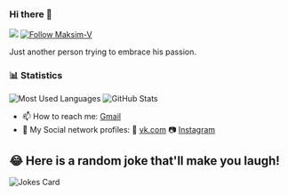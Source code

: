 ### Hi there 👋

![](https://komarev.com/ghpvc/?username=maksim-v&label=views)
[![Follow Maksim-V](https://img.shields.io/github/followers/maksim-v?label=Follow&style=social)](https://github.com/maksim-v)


Just another person trying to embrace his passion.

### 📊 Statistics
![Most Used Languages](https://github-readme-stats.vercel.app/api/top-langs/?username=maksim-v&theme=radical)
![GitHub Stats](https://github-readme-stats.vercel.app/api?username=maksim-v&theme=radical&show_icons=true&count_private=true&line_height=32&hide_title=true)

- 📫 How to reach me: [Gmail](mailto:max270071@gmail.com)
- 💬 My Social network profiles: 🌌 [vk.com](https://www.vk.com/forsaken96) 📷 [Instagram](https://www.instagram.com/maksonsb/)

## 😂 Here is a random joke that'll make you laugh!
![Jokes Card](https://readme-jokes.vercel.app/api?bgColor=%23141321&borderColor=%23fff&qColor=%23D83B7D&aColor=%23F7D747&textColor=%23A8FDF6)

<!--
**maksim-v/maksim-v** is a ✨ _special_ ✨ repository because its `README.md` (this file) appears on your GitHub profile.

Here are some ideas to get you started:

- 🔭 I’m currently working on ...
- 🌱 I’m currently learning ...
- 👯 I’m looking to collaborate on ...
- 🤔 I’m looking for help with ...
- 💬 Ask me about ...
- 📫 How to reach me: ...
- 😄 Pronouns: ...
- ⚡ Fun fact: ...
-->
